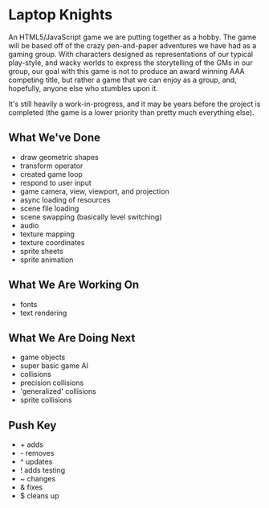 # Laptop Knights
An HTML5/JavaScript game we are putting together as a hobby.
The game will be based off of the crazy pen-and-paper adventures
we have had as a gaming group. With characters designed as
representations of our typical play-style, and wacky worlds
to express the storytelling of the GMs in our group, our goal
with this game is not to produce an award winning AAA competing
title, but rather a game that we can enjoy as a group, and,
hopefully, anyone else who stumbles upon it.

It's still heavily a work-in-progress, and it may be years
before the project is completed (the game is a lower
priority than pretty much everything else).

## What We've Done
* draw geometric shapes
* transform operator
* created game loop
* respond to user input
* game camera, view, viewport, and projection
* async loading of resources
* scene file loading
* scene swapping (basically level switching)
* audio
* texture mapping
* texture coordinates
* sprite sheets
* sprite animation

## What We Are Working On
* fonts
* text rendering

## What We Are Doing Next
* game objects
* super basic game AI
* collisions
* precision collisions
* 'generalized' collisions
* sprite collisions

## Push Key
* \+ adds
* \- removes
* ^ updates
* ! adds testing
* ~ changes
* & fixes
* $ cleans up
